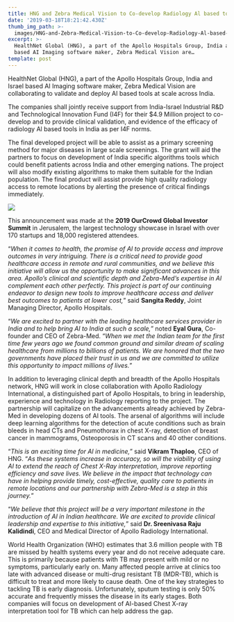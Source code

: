 ```yaml
---
title: HNG and Zebra Medical Vision to Co-develop Radiology Al based tools in India
date: '2019-03-18T18:21:42.430Z'
thumb_img_path: >-
  images/HNG-and-Zebra-Medical-Vision-to-Co-develop-Radiology-Al-based-tools-in-India/1*wRNaDMyNJ7_xoEwtFhNysg.jpeg
excerpt: >-
  HealthNet Global (HNG), a part of the Apollo Hospitals Group, India and Israel
  based AI Imaging software maker, Zebra Medical Vision are…
template: post
---
```

HealthNet Global (HNG), a part of the Apollo Hospitals Group, India and Israel based AI Imaging software maker, Zebra Medical Vision are collaborating to validate and deploy AI based tools at scale across India.

The companies shall jointly receive support from India-Israel Industrial R&D and Technological Innovation Fund (I4F) for their $4.9 Million project to co-develop and to provide clinical validation, and evidence of the efficacy of radiology Al based tools in India as per I4F norms.

The final developed project will be able to assist as a primary screening method for major diseases in large scale screenings. The grant will aid the partners to focus on development of India specific algorithms tools which could benefit patients across India and other emerging nations. The project will also modify existing algorithms to make them suitable for the Indian population. The final product will assist provide high quality radiology access to remote locations by alerting the presence of critical findings immediately.

![](/images/HNG-and-Zebra-Medical-Vision-to-Co-develop-Radiology-Al-based-tools-in-India/1*wRNaDMyNJ7_xoEwtFhNysg.jpeg)

This announcement was made at the **2019 OurCrowd Global Investor Summit** in Jerusalem, the largest technology showcase in Israel with over 170 startups and 18,000 registered attendees.

“*When it comes to health, the promise of AI to provide access and improve outcomes in very intriguing. There is a critical need to provide good healthcare access in remote and rural communities, and we believe this initiative will allow us the opportunity to make significant advances in this area. Apollo’s clinical and scientific depth and Zebra-Med’s expertise in AI complement each other perfectly. This project is part of our continuing endeavor to design new tools to improve healthcare access and deliver best outcomes to patients at lower cost,*” said **Sangita Reddy**, Joint Managing Director, Apollo Hospitals.

“*We are excited to partner with the leading healthcare services provider in India and to help bring AI to India at such a scale,*” noted **Eyal Gura**, Co-founder and CEO of Zebra-Med. “*When we met the Indian team for the first time few years ago we found common ground and similar dream of scaling healthcare from millions to billions of patients. We are honored that the two governments have placed their trust in us and we are committed to utilize this opportunity to impact millions of lives.*”

In addition to leveraging clinical depth and breadth of the Apollo Hospitals network, HNG will work in close collaboration with Apollo Radiology International, a distinguished part of Apollo Hospitals, to bring in leadership, experience and technology in Radiology reporting to the project. The partnership will capitalize on the advancements already achieved by Zebra-Med in developing dozens of AI tools. The arsenal of algorithms will include deep learning algorithms for the detection of acute conditions such as brain bleeds in head CTs and Pneumothorax in chest X-ray, detection of breast cancer in mammograms, Osteoporosis in CT scans and 40 other conditions.

“*This is an exciting time for AI in medicine,*” said **Vikram Thaploo**, CEO of HNG. “*As these systems increase in accuracy, so will the viability of using AI to extend the reach of Chest X-Ray interpretation, improve reporting efficiency and save lives. We believe in the impact that technology can have in helping provide timely, cost-effective, quality care to patients in remote locations and our partnership with Zebra-Med is a step in this journey.*”

“*We believe that this project will be a very important milestone in the introduction of AI in Indian healthcare. We are excited to provide clinical leadership and expertise to this initiative,*” said **Dr. Sreenivasa Raju Kalidindi**, CEO and Medical Director of Apollo Radiology International.

World Health Organization (WHO) estimates that 3.6 million people with TB are missed by health systems every year and do not receive adequate care. This is primarily because patients with TB may present with mild or no symptoms, particularly early on. Many affected people arrive at clinics too late with advanced disease or multi-drug resistant TB (MDR-TB), which is difficult to treat and more likely to cause death. One of the key strategies to tackling TB is early diagnosis. Unfortunately, sputum testing is only 50% accurate and frequently misses the disease in its early stages. Both companies will focus on development of AI-based Chest X-ray interpretation tool for TB which can help address the gap.

